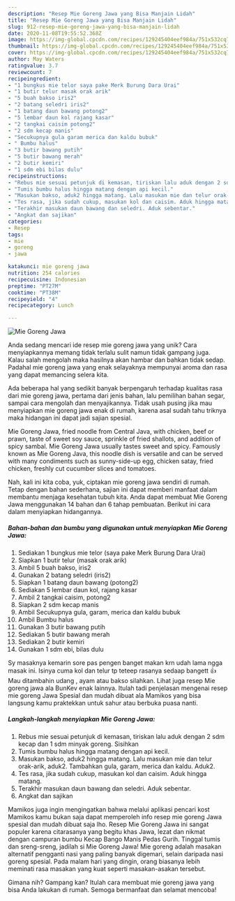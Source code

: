 ```yaml
---
description: "Resep Mie Goreng Jawa yang Bisa Manjain Lidah"
title: "Resep Mie Goreng Jawa yang Bisa Manjain Lidah"
slug: 912-resep-mie-goreng-jawa-yang-bisa-manjain-lidah
date: 2020-11-08T19:55:52.368Z
image: https://img-global.cpcdn.com/recipes/129245404eef984a/751x532cq70/mie-goreng-jawa-foto-resep-utama.jpg
thumbnail: https://img-global.cpcdn.com/recipes/129245404eef984a/751x532cq70/mie-goreng-jawa-foto-resep-utama.jpg
cover: https://img-global.cpcdn.com/recipes/129245404eef984a/751x532cq70/mie-goreng-jawa-foto-resep-utama.jpg
author: May Waters
ratingvalue: 3.7
reviewcount: 7
recipeingredient:
- "1 bungkus mie telor saya pake Merk Burung Dara Urai"
- "1 butir telur masak orak arik"
- "5 buah bakso iris2"
- "2 batang seledri iris2"
- "1 batang daun bawang potong2"
- "5 lembar daun kol rajang kasar"
- "2 tangkai caisim potong2"
- "2 sdm kecap manis"
- "Secukupnya gula garam merica dan kaldu bubuk"
- " Bumbu halus"
- "3 butir bawang putih"
- "5 butir bawang merah"
- "2 butir kemiri"
- "1 sdm ebi bilas dulu"
recipeinstructions:
- "Rebus mie sesuai petunjuk di kemasan, tiriskan lalu aduk dengan 2 sdm kecap dan 1 sdm minyak goreng. Sisihkan"
- "Tumis bumbu halus hingga matang dengan api kecil."
- "Masukan bakso, aduk2 hingga matang. Lalu masukan mie dan telur orak-arik, aduk2. Tambahkan gula, garam, merica dan kaldu. Aduk2."
- "Tes rasa, jika sudah cukup, masukan kol dan caisim. Aduk hingga matang."
- "Terakhir masukan daun bawang dan seledri. Aduk sebentar."
- "Angkat dan sajikan"
categories:
- Resep
tags:
- mie
- goreng
- jawa

katakunci: mie goreng jawa 
nutrition: 254 calories
recipecuisine: Indonesian
preptime: "PT27M"
cooktime: "PT38M"
recipeyield: "4"
recipecategory: Lunch

---
```



![Mie Goreng Jawa](https://img-global.cpcdn.com/recipes/129245404eef984a/751x532cq70/mie-goreng-jawa-foto-resep-utama.jpg)

Anda sedang mencari ide resep mie goreng jawa yang unik? Cara menyiapkannya memang tidak terlalu sulit namun tidak gampang juga. Kalau salah mengolah maka hasilnya akan hambar dan bahkan tidak sedap. Padahal mie goreng jawa yang enak selayaknya mempunyai aroma dan rasa yang dapat memancing selera kita.

Ada beberapa hal yang sedikit banyak berpengaruh terhadap kualitas rasa dari mie goreng jawa, pertama dari jenis bahan, lalu pemilihan bahan segar, sampai cara mengolah dan menyajikannya. Tidak usah pusing jika mau menyiapkan mie goreng jawa enak di rumah, karena asal sudah tahu triknya maka hidangan ini dapat jadi sajian spesial.

Mie Goreng Jawa, fried noodle from Central Java, with chicken, beef or prawn, taste of sweet soy sauce, sprinkle of fried shallots, and addition of spicy sambal. Mie Goreng Jawa usually tastes sweet and spicy. Famously known as Mie Goreng Java, this noodle dish is versatile and can be served with many condiments such as sunny-side-up egg, chicken satay, fried chicken, freshly cut cucumber slices and tomatoes.


Nah, kali ini kita coba, yuk, ciptakan mie goreng jawa sendiri di rumah. Tetap dengan bahan sederhana, sajian ini dapat memberi manfaat dalam membantu menjaga kesehatan tubuh kita. Anda dapat membuat Mie Goreng Jawa menggunakan 14 bahan dan 6 tahap pembuatan. Berikut ini cara dalam menyiapkan hidangannya.

<!--inarticleads1-->

##### Bahan-bahan dan bumbu yang digunakan untuk menyiapkan Mie Goreng Jawa:

1. Sediakan 1 bungkus mie telor (saya pake Merk Burung Dara Urai)
1. Siapkan 1 butir telur (masak orak arik)
1. Ambil 5 buah bakso, iris2
1. Gunakan 2 batang seledri (iris2)
1. Siapkan 1 batang daun bawang (potong2)
1. Sediakan 5 lembar daun kol, rajang kasar
1. Ambil 2 tangkai caisim, potong2
1. Siapkan 2 sdm kecap manis
1. Ambil Secukupnya gula, garam, merica dan kaldu bubuk
1. Ambil  Bumbu halus
1. Gunakan 3 butir bawang putih
1. Sediakan 5 butir bawang merah
1. Sediakan 2 butir kemiri
1. Gunakan 1 sdm ebi, bilas dulu


Sy masaknya kemarin sore pas pengen banget makan krn udah lama ngga masak ini. Isinya cuma kol dan telur tp teteep rasanya sedaap bangett 👍 Mau ditambahin udang , ayam atau bakso silahkan. Lihat juga resep Mie goreng jawa ala BunKev enak lainnya. Itulah tadi penjelasan mengenai resep mie goreng Jawa Spesial dan mudah dibuat ala Mamikos yang bisa langsung kamu praktekkan untuk sahur atau berbuka puasa nanti. 

<!--inarticleads2-->

##### Langkah-langkah menyiapkan Mie Goreng Jawa:

1. Rebus mie sesuai petunjuk di kemasan, tiriskan lalu aduk dengan 2 sdm kecap dan 1 sdm minyak goreng. Sisihkan
1. Tumis bumbu halus hingga matang dengan api kecil.
1. Masukan bakso, aduk2 hingga matang. Lalu masukan mie dan telur orak-arik, aduk2. Tambahkan gula, garam, merica dan kaldu. Aduk2.
1. Tes rasa, jika sudah cukup, masukan kol dan caisim. Aduk hingga matang.
1. Terakhir masukan daun bawang dan seledri. Aduk sebentar.
1. Angkat dan sajikan


Mamikos juga ingin mengingatkan bahwa melalui aplikasi pencari kost Mamikos kamu bukan saja dapat memperoleh info resep mie goreng Jawa spesial dan mudah dibuat saja lho. Resep Mie Goreng Jawa ini sangat populer karena citarasanya yang begitu khas Jawa, lezat dan nikmat dengan campuran bumbu Kecap Bango Manis Pedas Gurih. Tinggal tumis dan sreng-sreng, jadilah si Mie Goreng Jawa! Mie goreng adalah masakan alternatif pengganti nasi yang paling banyak digemari, selain daripada nasi goreng spesial. Pada malam hari yang dingin, orang biasanya lebih meminati rasa masakan yang kuat seperti masakan-asakan tersebut. 

Gimana nih? Gampang kan? Itulah cara membuat mie goreng jawa yang bisa Anda lakukan di rumah. Semoga bermanfaat dan selamat mencoba!
